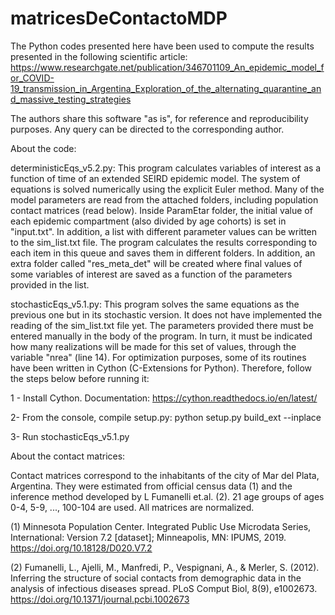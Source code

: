 # matricesDeContactoMDP

The Python codes presented here have been used to compute the results presented in the following scientific article: https://www.researchgate.net/publication/346701109_An_epidemic_model_for_COVID-19_transmission_in_Argentina_Exploration_of_the_alternating_quarantine_and_massive_testing_strategies

The authors share this software "as is", for reference and reproducibility purposes. Any query can be directed to the corresponding author.

About the code:

deterministicEqs_v5.2.py: This program calculates variables of interest as a function of time of an extended SEIRD epidemic model. The system of equations is solved numerically using the explicit Euler method. Many of the model parameters are read from the attached folders, including population contact matrices (read below). Inside ParamEtar folder, the initial value of each epidemic compartment (also divided by age cohorts) is set in "input.txt". In addition, a list with different parameter values can be written to the sim_list.txt file. The program calculates the results corresponding to each item in this queue and saves them in different folders. In addition, an extra folder called "res_meta_det" will be created where final values of some variables of interest are saved as a function of the parameters provided in the list.  

stochasticEqs_v5.1.py: This program solves the same equations as the previous one but in its stochastic version. It does not have implemented the reading of the sim_list.txt file yet. The parameters provided there must be entered manually in the body of the program. In turn, it must be indicated how many realizations will be made for this set of values, through the variable "nrea" (line 14). For optimization purposes, some of its routines have been written in Cython (C-Extensions for Python). Therefore, follow the steps below before running it:

1 - Install Cython. Documentation: https://cython.readthedocs.io/en/latest/

2- From the console, compile setup.py:
python setup.py build_ext --inplace

3- Run stochasticEqs_v5.1.py

About the contact matrices:

Contact matrices correspond to the inhabitants of the city of Mar del Plata, Argentina. They were estimated from official census data (1) and the inference method developed by L Fumanelli et.al. (2). 21 age groups of ages 0-4, 5-9, ..., 100-104 are used. All matrices are normalized.

(1) Minnesota Population Center. Integrated Public Use Microdata Series, International: Version 7.2 [dataset]; Minneapolis, MN: IPUMS, 2019.  https://doi.org/10.18128/D020.V7.2

(2) Fumanelli, L., Ajelli, M., Manfredi, P., Vespignani, A., & Merler, S. (2012). Inferring the structure of social contacts from demographic data in the analysis of infectious diseases spread. PLoS Comput Biol, 8(9), e1002673. https://doi.org/10.1371/journal.pcbi.1002673
